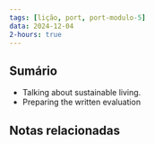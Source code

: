```yaml
---
tags: [lição, port, port-modulo-5]
data: 2024-12-04
2-hours: true
---
```


## Sumário
- Talking about sustainable living.
- Preparing the written evaluation
## Notas relacionadas
